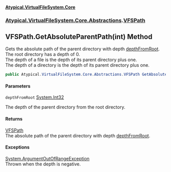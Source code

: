 #### [Atypical.VirtualFileSystem.Core](VirtualFileSystem.md 'VirtualFileSystem')
### [Atypical.VirtualFileSystem.Core.Abstractions](VirtualFileSystem.md#Atypical.VirtualFileSystem.Core.Abstractions 'Atypical.VirtualFileSystem.Core.Abstractions').[VFSPath](VFSPath.md 'Atypical.VirtualFileSystem.Core.Abstractions.VFSPath')

## VFSPath.GetAbsoluteParentPath(int) Method

Gets the absolute path of the parent directory with depth [depthFromRoot](VFSPath.GetAbsoluteParentPath(int).md#Atypical.VirtualFileSystem.Core.Abstractions.VFSPath.GetAbsoluteParentPath(int).depthFromRoot 'Atypical.VirtualFileSystem.Core.Abstractions.VFSPath.GetAbsoluteParentPath(int).depthFromRoot').  
The root directory has a depth of 0.  
The depth of a file is the depth of its parent directory plus one.  
The depth of a directory is the depth of its parent directory plus one.

```csharp
public Atypical.VirtualFileSystem.Core.Abstractions.VFSPath GetAbsoluteParentPath(int depthFromRoot);
```
#### Parameters

<a name='Atypical.VirtualFileSystem.Core.Abstractions.VFSPath.GetAbsoluteParentPath(int).depthFromRoot'></a>

`depthFromRoot` [System.Int32](https://docs.microsoft.com/en-us/dotnet/api/System.Int32 'System.Int32')

The depth of the parent directory from the root directory.

#### Returns
[VFSPath](VFSPath.md 'Atypical.VirtualFileSystem.Core.Abstractions.VFSPath')  
The absolute path of the parent directory with depth [depthFromRoot](VFSPath.GetAbsoluteParentPath(int).md#Atypical.VirtualFileSystem.Core.Abstractions.VFSPath.GetAbsoluteParentPath(int).depthFromRoot 'Atypical.VirtualFileSystem.Core.Abstractions.VFSPath.GetAbsoluteParentPath(int).depthFromRoot').

#### Exceptions

[System.ArgumentOutOfRangeException](https://docs.microsoft.com/en-us/dotnet/api/System.ArgumentOutOfRangeException 'System.ArgumentOutOfRangeException')  
Thrown when the depth is negative.